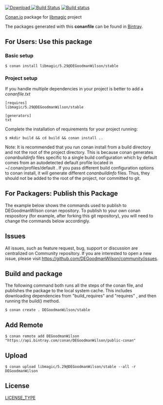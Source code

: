 [ ![Download](https://api.bintray.com/packages/DEGoodmanWilson/public-conan/libmagic%3ADEGoodmanWilson/images/download.svg) ](https://bintray.com/DEGoodmanWilson/public-conan/libmagic%3ADEGoodmanWilson/_latestVersion)
[![Build Status](https://travis-ci.org/DEGoodmanWilson/conan-libmagic.svg?branch=stable%2F5.29)](https://travis-ci.org/DEGoodmanWilson/conan-libmagic)
[![Build status](https://ci.appveyor.com/api/projects/status/sxs9n6vb8nqa92l5?svg=true)](https://ci.appveyor.com/project/DEGoodmanWilson/conan-libmagic)

[Conan.io](https://conan.io) package for [libmagic](https://github.com/someauthor/libmagic) project

The packages generated with this **conanfile** can be found in [Bintray](https://bintray.com/DEGoodmanWilson/public-conan/libmagic%3ADEGoodmanWilson).

## For Users: Use this package

### Basic setup

    $ conan install libmagic/5.29@DEGoodmanWilson/stable

### Project setup

If you handle multiple dependencies in your project is better to add a *conanfile.txt*

    [requires]
    libmagic/5.29@DEGoodmanWilson/stable

    [generators]
    txt

Complete the installation of requirements for your project running:

    $ mkdir build && cd build && conan install ..

Note: It is recommended that you run conan install from a build directory and not the root of the project directory.  This is because conan generates *conanbuildinfo* files specific to a single build configuration which by default comes from an autodetected default profile located in ~/.conan/profiles/default .  If you pass different build configuration options to conan install, it will generate different *conanbuildinfo* files.  Thus, they should not be added to the root of the project, nor committed to git.

## For Packagers: Publish this Package

The example below shows the commands used to publish to DEGoodmanWilson conan repository. To publish to your own conan respository (for example, after forking this git repository), you will need to change the commands below accordingly.

## Issues

All issues, such as feature request, bug, support or discussion are centralized on Community repository. If you are interested to open a new issue, please visit https://github.com/DEGoodmanWilson/community/issues.

## Build and package

The following command both runs all the steps of the conan file, and publishes the package to the local system cache.  This includes downloading dependencies from "build_requires" and "requires" , and then running the build() method.

    $ conan create . DEGoodmanWilson/stable

## Add Remote

    $ conan remote add DEGoodmanWilson "https://api.bintray.com/conan/DEGoodmanWilson/public-conan"

## Upload

    $ conan upload libmagic/5.29@DEGoodmanWilson/stable --all -r DEGoodmanWilson

## License
[LICENSE_TYPE](LICENSE)
